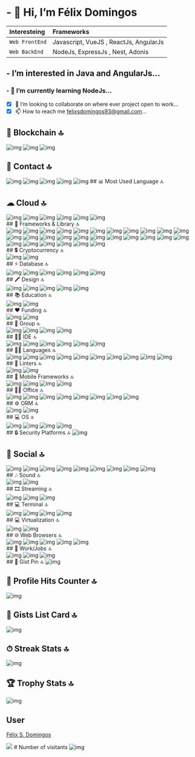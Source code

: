 # - 👋 Hi, I’m Félix Domingos

| Interesteing    | Frameworks                               |
| :-------------- | :--------------------------------------- |
| `Web FrontEnd`  | Javascript, VueJS , ReactJs, AngularJs   |
| `Web BackEnd`   | NodeJs, ExpressJs , Nest, Adonis         |
## -  I’m interested in Java and AngularJs...
### - 🌱 I’m currently learning NodeJs...
- [x] 💞️ I’m looking to collaborate on where ever project open to work...
- [x] 📫 How to reach me felixsdomingos93@gmail.com...

## 🔗 Blockchain 🔝
<div>
<img src='https://img.shields.io/badge/Blockchain.com-121D33?logo=blockchaindotcom&logoColor=fff&style=for-the-badge' alt='img'>
<img src='https://img.shields.io/badge/OpenZeppelin-4E5EE4?logo=OpenZeppelin&logoColor=fff&style=for-the-badge' alt='img'>
<img src='https://tinyurl.com/mp2wu3xx' alt='img'>
</div>


## 📱 Contact 🔝
<div style="display: inline">
<img src='https://img.shields.io/badge/Gmail-D14836?style=for-the-badge&logo=gmail&logoColor=white' alt='img'> 
<img src='https://img.shields.io/badge/WhatsApp-25D366?style=for-the-badge&logo=whatsapp&logoColor=white' alt='img'>
</div>

<div style="display: inline">
<img   wih="100%" src='https://github-readme-stats-git-masterrstaa-rickstaa.vercel.app/api?username=felixdomingos1&theme=dracula' alt='img'>
<img   wih="100%" src='https://github-readme-stats.vercel.app/api/top-langs/?username=felixdomingos1&theme=dracula' alt='img'>
<img  wih="100%" src='https://github-profile-summary-cards.vercel.app/api/cards/profile-details?username=felixdomingos1&theme=dracula' alt='img'>
</div>
## 📊 Most Used Language 🔝

## ☁ Cloud 🔝
<div>
<img src='https://img.shields.io/badge/Amazon_AWS-FF9900?style=for-the-badge&logo=amazonaws&logoColor=white' alt='img'>
<img src='https://img.shields.io/badge/Google_Cloud-4285F4?style=for-the-badge&logo=google-cloud&logoColor=white' alt='img'>
<img src='https://img.shields.io/badge/IBM%20Cloud-1261FE?style=for-the-badge&logo=IBM%20Cloud&logoColor=white' alt='img'>
<img src='https://img.shields.io/badge/iCloud-3693F3?style=for-the-badge&logo=iCloud&logoColor=white' alt='img'>
<img src='https://img.shields.io/badge/Oracle-F80000?style=for-the-badge&logo=oracle&logoColor=black' alt='img'>
<img src='https://img.shields.io/badge/Vercel-000000?style=for-the-badge&logo=vercel&logoColor=white' alt='img'>
</div>
## 🚀 Frameworks & Library 🔝 
<div>
      <img src='https://img.shields.io/badge/Babel-F9DC3E?style=for-the-badge&logo=babel&logoColor=white' alt='img'>
      <img src='https://img.shields.io/badge/.NET-512BD4?style=for-the-badge&logo=dotnet&logoColor=white' alt='img'>
      <img src='https://img.shields.io/badge/Angular-DD0031?style=for-the-badge&logo=angular&logoColor=white' alt='img'>
      <img src='https://img.shields.io/badge/axios-671ddf?&style=for-the-badge&logo=axios&logoColor=white' alt='img'>
      <img src='https://img.shields.io/badge/Bootstrap-563D7C?style=for-the-badge&logo=bootstrap&logoColor=white' alt='img'>
      <img src='https://img.shields.io/badge/Docker-2CA5E0?style=for-the-badge&logo=docker&logoColor=white' alt='img'>
      <img src='https://img.shields.io/badge/Express%20js-000000?style=for-the-badge&logo=express&logoColor=white' alt='img'>
      <img src='https://img.shields.io/badge/firebase-ffca28?style=for-the-badge&logo=firebase&logoColor=black' alt='img'>
      <img src='https://img.shields.io/badge/Font_Awesome-339AF0?style=for-the-badge&logo=fontawesome&logoColor=white' alt='img'>
      <img src='https://img.shields.io/badge/Insomnia-5849be?style=for-the-badge&logo=Insomnia&logoColor=white' alt='img'>
      <img src='https://img.shields.io/badge/jQuery-0769AD?style=for-the-badge&logo=jquery&logoColor=white' alt='img'>
      <img src='https://img.shields.io/badge/JWT-000000?style=for-the-badge&logo=JSON%20web%20tokens&logoColor=white' alt='img'>
      <img src='https://img.shields.io/badge/Material%20UI-007FFF?style=for-the-badge&logo=mui&logoColor=white' alt='img'>
      <img src='https://img.shields.io/badge/Microsoft-666666?style=for-the-badge&logo=microsoft&logoColor=white' alt='img'>
      <img src='https://img.shields.io/badge/nestjs-E0234E?style=for-the-badge&logo=nestjs&logoColor=white' alt='img'>
      <img src='https://img.shields.io/badge/next%20js-000000?style=for-the-badge&logo=nextdotjs&logoColor=white' alt='img'>
      <img src='https://img.shields.io/badge/Node%20js-339933?style=for-the-badge&logo=nodedotjs&logoColor=white' alt='img'>
      <img src='https://img.shields.io/badge/react%20table-FF4154?style=for-the-badge&logo=react%20table&logoColor=white' alt='img'>
      <img src='https://img.shields.io/badge/React-20232A?style=for-the-badge&logo=react&logoColor=61DAFB' alt='img'>
      <img src='https://img.shields.io/badge/Sass-CC6699?style=for-the-badge&logo=sass&logoColor=white' alt='img'>
      <img src='https://img.shields.io/badge/Socket.io-010101?&style=for-the-badge&logo=Socket.io&logoColor=white' alt='img'>
      <img src='https://img.shields.io/badge/Solid%20JS-2C4F7C?style=for-the-badge&logo=solid&logoColor=white' alt='img'>
      <img src='https://img.shields.io/badge/Swagger-85EA2D?style=for-the-badge&logo=Swagger&logoColor=white' alt='img'>
      <img src='https://img.shields.io/badge/Tailwind_CSS-38B2AC?style=for-the-badge&logo=tailwind-css&logoColor=white' alt='img'>
      <img src='https://img.shields.io/badge/ts--node-3178C6?style=for-the-badge&logo=ts-node&logoColor=white' alt='img'>
      <img src='https://img.shields.io/badge/Vite-B73BFE?style=for-the-badge&logo=vite&logoColor=FFD62E' alt='img'>
      <img src='https://img.shields.io/badge/Vue%20js-35495E?style=for-the-badge&logo=vuedotjs&logoColor=4FC08D' alt='img'>
      <img src='https://img.shields.io/badge/Yarn-2C8EBB?style=for-the-badge&logo=yarn&logoColor=white' alt='img'>
</div>
## 💲 Cryptocurrency 🔝
<div>
<img src='https://img.shields.io/badge/Bitcoin-000000?style=for-the-badge&logo=bitcoin&logoColor=white' alt='img'>
<img src='https://img.shields.io/badge/Binance-FCD535?style=for-the-badge&logo=binance&logoColor=white' alt='img'>
</div>
## ⚡ Database 🔝
<div>
<img src='https://img.shields.io/badge/Amazon%20DynamoDB-4053D6?style=for-the-badge&logo=Amazon%20DynamoDB&logoColor=white' alt='img'>
<img src='https://img.shields.io/badge/MariaDB-003545?style=for-the-badge&logo=mariadb&logoColor=white' alt='img'>
<img src='https://img.shields.io/badge/MongoDB-4EA94B?style=for-the-badge&logo=mongodb&logoColor=white' alt='img'>
<img src='https://img.shields.io/badge/MySQL-005C84?style=for-the-badge&logo=mysql&logoColor=white' alt='img'>
<img src='https://img.shields.io/badge/Oracle-F80000?style=for-the-badge&logo=Oracle&logoColor=white' alt='img'>
<img src='https://img.shields.io/badge/PostgreSQL-316192?style=for-the-badge&logo=postgresql&logoColor=white' alt='img'>
</div>
## 🖍 Design 🔝
<div>
<img src='https://img.shields.io/badge/Adobe%20Photoshop-31A8FF?style=for-the-badge&logo=Adobe%20Photoshop&logoColor=black' alt='img'>
<img src='https://img.shields.io/badge/Adobe%20XD-470137?style=for-the-badge&logo=Adobe%20XD&logoColor=#FF61F6' alt='img'>
<img src='https://img.shields.io/badge/Canva-%2300C4CC.svg?&style=for-the-badge&logo=Canva&logoColor=white' alt='img'>
<img src='https://img.shields.io/badge/Dribbble-EA4C89?style=for-the-badge&logo=dribbble&logoColor=white' alt='img'>
<img src='https://img.shields.io/badge/Figma-F24E1E?style=for-the-badge&logo=figma&logoColor=white' alt='img'>
</div>
## 📚 Education 🔝
<div>
<img src='https://img.shields.io/badge/Duolingo-58CC02?style=for-the-badge&logo=Duolingo&logoColor=white' alt='img'>
<img src='https://img.shields.io/badge/Udemy-EC5252?style=for-the-badge&logo=Udemy&logoColor=white' alt='img'>
</div>
## ❤ Funding 🔝
<div>
<img src='https://img.shields.io/badge/PayPal-00457C?style=for-the-badge&logo=paypal&logoColor=white' alt='img'>
<img src='https://img.shields.io/badge/sponsor-30363D?style=for-the-badge&logo=GitHub-Sponsors&logoColor=#white' alt='img'>
</div>
## 🤜 Group 🔝
<div>
<img src='https://img.shields.io/badge/Discord-5865F2?style=for-the-badge&logo=discord&logoColor=white' alt='img'>
<img src='https://img.shields.io/badge/Slack-4A154B?style=for-the-badge&logo=slack&logoColor=white' alt='img'>
<img src='https://img.shields.io/badge/Skype-00AFF0?style=for-the-badge&logo=skype&logoColor=white' alt='img'>
<img src='https://img.shields.io/badge/Zoom-2D8CFF?style=for-the-badge&logo=zoom&logoColor=white' alt='img'>
</div>
## 👩‍💻 IDE 🔝
<div>
<img src='https://img.shields.io/badge/Android_Studio-3DDC84?style=for-the-badge&logo=android-studio&logoColor=white' alt='img'>
<img src='https://img.shields.io/badge/PyCharm-000000.svg?&style=for-the-badge&logo=PyCharm&logoColor=white' alt='img'>
<img src='https://img.shields.io/badge/Notepad++-90E59A.svg?style=for-the-badge&logo=notepad%2B%2B&logoColor=black' alt='img'>
<img src='https://img.shields.io/badge/VSCode-0078D4?style=for-the-badge&logo=visual%20studio%20code&logoColor=white' alt='img'>
<img src='https://img.shields.io/badge/Visual_Studio-5C2D91?style=for-the-badge&logo=visual%20studio&logoColor=white' alt='img'>
<img src='https://img.shields.io/badge/Visual_Studio_Code-0078D4?style=for-the-badge&logo=visual%20studio%20code&logoColor=white' alt='img'>
</div>
## 👩‍💻 Languages 🔝
<div>
<img src='https://img.shields.io/badge/C-00599C?style=for-the-badge&logo=c&logoColor=white' alt='img'>
<img src='https://img.shields.io/badge/C%23-239120?style=for-the-badge&logo=c-sharp&logoColor=white' alt='img'>
<img src='https://img.shields.io/badge/C%2B%2B-00599C?style=for-the-badge&logo=c%2B%2B&logoColor=white' alt='img'>
<img src='https://img.shields.io/badge/CSS3-1572B6?style=for-the-badge&logo=css3&logoColor=white' alt='img'>
<img src='https://img.shields.io/badge/HTML5-E34F26?style=for-the-badge&logo=html5&logoColor=white' alt='img'>
<img src='https://img.shields.io/badge/JavaScript-323330?style=for-the-badge&logo=javascript&logoColor=F7DF1E' alt='img'>
<img src='https://img.shields.io/badge/json-5E5C5C?style=for-the-badge&logo=json&logoColor=white' alt='img'>
<img src='https://img.shields.io/badge/PHP-777BB4?style=for-the-badge&logo=php&logoColor=white' alt='img'>
<img src='https://img.shields.io/badge/Python-FFD43B?style=for-the-badge&logo=python&logoColor=blue' alt='img'>
<img src='https://img.shields.io/badge/TypeScript-007ACC?style=for-the-badge&logo=typescript&logoColor=white' alt='img'>
</div>
## 🧐 Linters 🔝
<div>
<img src='https://img.shields.io/badge/eslint-3A33D1?style=for-the-badge&logo=eslint&logoColor=white' alt='img'>
<img src='https://img.shields.io/badge/prettier-1A2C34?style=for-the-badge&logo=prettier&logoColor=F7BA3E' alt='img'>
</div>
## 📱 Mobile Frameworks 🔝
<div>
<img src='https://img.shields.io/badge/Flutter-02569B?style=for-the-badge&logo=flutter&logoColor=white' alt='img'>
<img src='https://img.shields.io/badge/Ionic-3880FF?style=for-the-badge&logo=ionic&logoColor=white' alt='img'>
<img src='https://img.shields.io/badge/NativeScript-3655FF?style=for-the-badge&logo=NativeScript&logoColor=black' alt='img'>
<img src='https://img.shields.io/badge/React_Native-20232A?style=for-the-badge&logo=react&logoColor=61DAFB' alt='img'>
</div>
## 👨‍💻 Office 🔝
<div>
<img src='https://img.shields.io/badge/Google%20Sheets-34A853?style=for-the-badge&logo=google-sheets&logoColor=white' alt='img'>
<img src='https://img.shields.io/badge/LibreOffice-18A303?style=for-the-badge&logo=LibreOffice&logoColor=white' alt='img'>
<img src='https://img.shields.io/badge/Microsoft_Access-A4373A?style=for-the-badge&logo=microsoft-access&logoColor=white' alt='img'>
<img src='https://img.shields.io/badge/Microsoft_Excel-217346?style=for-the-badge&logo=microsoft-excel&logoColor=white' alt='img'>
<img src='https://img.shields.io/badge/Microsoft_Office-D83B01?style=for-the-badge&logo=microsoft-office&logoColor=white' alt='img'>
<img src='https://img.shields.io/badge/Microsoft_PowerPoint-B7472A?style=for-the-badge&logo=microsoft-powerpoint&logoColor=white' alt='img'>
<img src='https://img.shields.io/badge/Microsoft_Word-2B579A?style=for-the-badge&logo=microsoft-word&logoColor=white' alt='img'>
<img src='https://img.shields.io/badge/Notion-000000?style=for-the-badge&logo=notion&logoColor=white' alt='img'>
</div>
## ⚙️ ORM 🔝
<div>
<img src='https://img.shields.io/badge/Prisma-3982CE?style=for-the-badge&logo=Prisma&logoColor=white' alt='img'>
<img src='https://img.shields.io/badge/Sequelize-52B0E7?style=for-the-badge&logo=Sequelize&logoColor=white' alt='img'>
</div>
## 💻 OS 🔝
<div>
<img src='https://img.shields.io/badge/Android-3DDC84?style=for-the-badge&logo=android&logoColor=white' alt='img'>
<img src='https://img.shields.io/badge/Linux-FCC624?style=for-the-badge&logo=linux&logoColor=black' alt='img'>
<img src='https://img.shields.io/badge/Ubuntu-E95420?style=for-the-badge&logo=ubuntu&logoColor=white' alt='img'>
<img src='https://img.shields.io/badge/Windows-0078D6?style=for-the-badge&logo=windows&logoColor=white' alt='img'>
</div>
## 🔒 Security Platforms 🔝

<img src='https://img.shields.io/badge/Spring_Security-6DB33F?style=for-the-badge&logo=Spring-Security&logoColor=white' alt='img'>

## 👨 Social 🔝
<div>
<img src='https://img.shields.io/badge/Codepen-000000?style=for-the-badge&logo=codepen&logoColor=white' alt='img'>
<img src='https://img.shields.io/badge/Dribbble-EA4C89?style=for-the-badge&logo=dribbble&logoColor=white' alt='img'>
<img src='https://img.shields.io/badge/Facebook-1877F2?style=for-the-badge&logo=facebook&logoColor=white' alt='img'>
<img src='https://img.shields.io/badge/GitLab-330F63?style=for-the-badge&logo=gitlab&logoColor=white' alt='img'>
<img src='https://img.shields.io/badge/Instagram-E4405F?style=for-the-badge&logo=instagram&logoColor=white' alt='img'>
<img src='https://img.shields.io/badge/LinkedIn-0077B5?style=for-the-badge&logo=linkedin&logoColor=white' alt='img'>
<img src='https://img.shields.io/badge/Reddit-FF4500?style=for-the-badge&logo=reddit&logoColor=white' alt='img'>
<img src='https://img.shields.io/badge/TikTok-000000?style=for-the-badge&logo=tiktok&logoColor=white' alt='img'>
<img src='https://img.shields.io/badge/X-000000?style=for-the-badge&logo=x&logoColor=white' alt='img'>
</div>
## 🎶 Sound 🔝
<div>
<img src='https://img.shields.io/badge/Spotify-1ED760?&style=for-the-badge&logo=spotify&logoColor=white' alt='img'>
<img src='https://img.shields.io/badge/YouTube_Music-FF0000?style=for-the-badge&logo=youtube-music&logoColor=white' alt='img'>
</div>
## 🎞 Streaming 🔝
<div>
<img src='https://img.shields.io/badge/Amazon%20Prime-00A8E1?style=for-the-badge&logo=netflix&logoColor=white' alt='img'>
<img src='https://img.shields.io/badge/Netflix-E50914?style=for-the-badge&logo=netflix&logoColor=white' alt='img'>
<img src='https://img.shields.io/badge/YouTube-FF0000?style=for-the-badge&logo=youtube&logoColor=white' alt='img'>
</div>
## 💻 Terminal 🔝
<div>
<img src='https://img.shields.io/badge/GIT-E44C30?style=for-the-badge&logo=git&logoColor=white' alt='img'>
<img src='https://img.shields.io/badge/windows%20terminal-4D4D4D?style=for-the-badge&logo=windows%20terminal&logoColor=white' alt='img'>
<img src='https://img.shields.io/badge/GNU%20Bash-4EAA25?style=for-the-badge&logo=GNU%20Bash&logoColor=white' alt='img'>
<img src='https://img.shields.io/badge/powershell-5391FE?style=for-the-badge&logo=powershell&logoColor=white' alt='img'>
</div>
## 💻 Virtualization 🔝
<div>
<img src='https://img.shields.io/badge/VirtualBox-21416b?style=for-the-badge&logo=VirtualBox&logoColor=white' alt='img'>
<img src='https://img.shields.io/badge/VMware-231f20?style=for-the-badge&logo=VMware&logoColor=white' alt='img'>
</div>
## 🌐 Web Browsers 🔝
<div>
<img src='https://img.shields.io/badge/Google_chrome-4285F4?style=for-the-badge&logo=Google-chrome&logoColor=white' alt='img'>
<img src='https://img.shields.io/badge/Microsoft_Edge-0078D7?style=for-the-badge&logo=Microsoft-edge&logoColor=white' alt='img'>
<img src='https://img.shields.io/badge/Opera-FF1B2D?style=for-the-badge&logo=Opera&logoColor=white' alt='img'>
<img src='https://img.shields.io/badge/Safari-FF1B2D?style=for-the-badge&logo=Safari&logoColor=white' alt='img'>
<img src='https://img.shields.io/badge/Tor_Browser-7D4698?style=for-the-badge&logo=Tor-Browser&logoColor=white' alt='img'>
</div>
## 🥅 Work/Jobs 🔝
<div>
<img src='https://img.shields.io/badge/Freelancer-29B2FE?style=for-the-badge&logo=Freelancer&logoColor=white' alt='img'>
<img src='https://img.shields.io/badge/Indeed-003A9B?style=for-the-badge&logo=Indeed&logoColor=white' alt='img'>
<img src='https://img.shields.io/badge/Toptal-3863A0?style=for-the-badge&logo=Toptal&logoColor=white' alt='img'>
</div>
## 📑 Gist Pin 🔝
<img src='https://github-readme-activity-graph.cyclic.app/graph?username=felixdomingos1&theme=dracula' alt='img'>

## 🎯 Profile Hits Counter 🔝
<img src='https://hits.seeyoufarm.com/api/count/incr/badge.svg?url=https%3A%2F%2Fgithub.com%2Ffelixdomingos11212%2Fhit-counter' alt='img'>

## 📄 Gists List Card 🔝
<img src='https://gists-readme.yizack.com/api?user=felixdomingos1' alt='img'>

## ⏱ Streak Stats 🔝
<img src='https://github-readme-streak-stats.herokuapp.com/?user=felixdomingos1&theme=dracula' alt='img'>

## 🏆 Trophy Stats 🔝
<img src='https://github-profile-trophy.vercel.app/?username=felixdomingos1&theme=dracula' alt='img'>

## User
<div class="badge-base LI-profile-badge" data-locale="pt_BR" data-size="medium" data-theme="dracula" data-type="VERTICAL" data-vanity="félix-s-domingos-941285229" data-version="v1"><a class="badge-base__link LI-simple-link" href="https://ao.linkedin.com/in/f%C3%A9lix-s-domingos-941285229?trk=profile-badge">Félix S. Domingos</a></div>
<p>
      <img src="https://profile-counter.glitch.me/felixdomingos1/count.svg"/>
      # Number of visitants
      <img  src='https://myoctocat.com/assets/images/base-octocat.svg' alt='img'>
</p>
